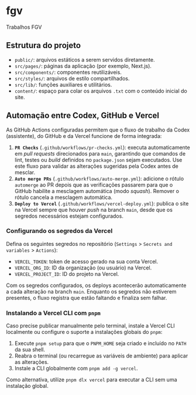 # fgv

Trabalhos FGV

## Estrutura do projeto
- `public/`: arquivos estáticos a serem servidos diretamente.
- `src/pages/`: páginas da aplicação (por exemplo, Next.js).
- `src/components/`: componentes reutilizáveis.
- `src/styles/`: arquivos de estilo compartilhados.
- `src/lib/`: funções auxiliares e utilitários.
- `content/`: espaço para colar os arquivos `.txt` com o conteúdo inicial do site.

## Automação entre Codex, GitHub e Vercel
As GitHub Actions configuradas permitem que o fluxo de trabalho da Codex (assistente), do GitHub e da Vercel funcione de forma integrada:

1. **`PR Checks`** (`.github/workflows/pr-checks.yml`): executa automaticamente em _pull requests_ direcionados para `main`, garantindo que comandos de lint, testes ou _build_ definidos no `package.json` sejam executados. Use este fluxo para validar as alterações sugeridas pela Codex antes de mesclar.
2. **`Auto merge PRs`** (`.github/workflows/auto-merge.yml`): adicione o rótulo `automerge` ao PR depois que as verificações passarem para que o GitHub habilite a mesclagem automática (modo _squash_). Remover o rótulo cancela a mesclagem automática.
3. **`Deploy to Vercel`** (`.github/workflows/vercel-deploy.yml`): publica o site na Vercel sempre que houver _push_ na branch `main`, desde que os segredos necessários estejam configurados.

### Configurando os segredos da Vercel
Defina os seguintes segredos no repositório (`Settings` > `Secrets and variables` > `Actions`):
- `VERCEL_TOKEN`: token de acesso gerado na sua conta Vercel.
- `VERCEL_ORG_ID`: ID da organização (ou usuário) na Vercel.
- `VERCEL_PROJECT_ID`: ID do projeto na Vercel.

Com os segredos configurados, os deploys acontecerão automaticamente a cada alteração na branch `main`. Enquanto os segredos não estiverem presentes, o fluxo registra que estão faltando e finaliza sem falhar.

### Instalando a Vercel CLI com `pnpm`
Caso precise publicar manualmente pelo terminal, instale a Vercel CLI localmente ou configure o suporte a instalações globais do `pnpm`:

1. Execute `pnpm setup` para que o `PNPM_HOME` seja criado e incluído no `PATH` da sua shell.
2. Reabra o terminal (ou recarregue as variáveis de ambiente) para aplicar as alterações.
3. Instale a CLI globalmente com `pnpm add -g vercel`.

Como alternativa, utilize `pnpm dlx vercel` para executar a CLI sem uma instalação global.
